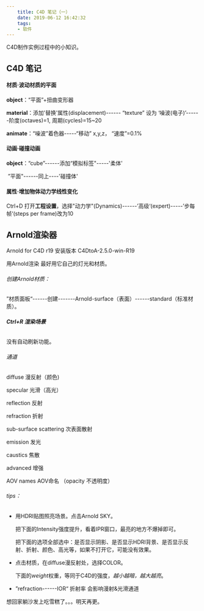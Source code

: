 ```yaml
---
    title: C4D 笔记（一）
    date: 2019-06-12 16:42:32
    tags:
    - 软件
---
```


C4D制作实例过程中的小知识。





## C4D 笔记

#### 材质·波动材质的平面

**object**：“平面”+扭曲变形器

**material**：添加'替换'属性(displacement)------ “texture” 设为 ‘噪波(电子)’------阶度(octaves)=1, 周期(cycles)=15~20

**animate**：“噪波”着色器-----“移动” x,y,z，  “速度”=0.1%



   

#### 动画·碰撞动画

**object**：“cube”------添加“模拟标签"-----'柔体'

​               ”平面"------同上----'碰撞体'



   

#### 属性·增加物体动力学线性变化

Ctrl+D 打开**工程设置**，选择"动力学"(Dynamics)------’高级‘(expert)-----’步每帧‘(steps per frame)改为10

 

## Arnold渲染器

Arnold for C4D r19   安装版本 C4DtoA-2.5.0-win-R19

用Arnold渲染 最好用它自己的灯光和材质。



###### *创建Arnold材质*：

”材质面板“------创建-------Arnold-surface（表面）------standard（标准材质）。



###### ***Ctrl+R 渲染场景***

没有自动刷新功能。



###### *通道*

diffuse    漫反射（颜色)

specular    光滑（高光）

reflection    反射

refraction    折射

sub-surface scattering    次表面散射

emission    发光

caustics    焦散

advanced    增强

AOV names    AOV命名 （opacity 不透明度）



###### tips：

- 用HDRI贴图照亮场景。点击Arnold SKY。

  把下面的Intensity强度提升，看着IPR窗口，最亮的地方不爆掉即可。

  把下面的选项全部选中：是否显示阴影、是否显示HDRI背景、是否显示反射、折射、颜色、高光等，如果不打开它，可能没有效果。

- 点击材质，在diffuse漫反射处，选择COLOR。

  下面的*weight*权重，等同于C4D的强度，*越小越暗，越大越亮*。

- ”refraction------IOR“ 折射率 会影响漫射&光滑通道





想回家躺沙发上吃雪糕了。。。明天再更。